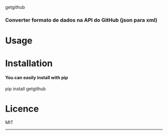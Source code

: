 getgithub

### Converter formato de dados na API do GitHub (json para xml)

# Usage


# Installation

#### You can easily install with pip

pip install getgithub

# Licence

MIT

---